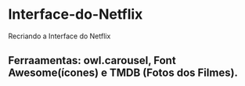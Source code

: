 # Interface-do-Netflix
Recriando a Interface do Netflix
## Ferraamentas: owl.carousel, Font Awesome(ícones) e TMDB (Fotos dos Filmes). 
